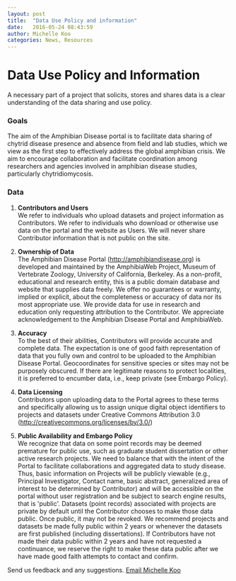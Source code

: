 ```yaml
---
layout: post
title:  "Data Use Policy and information"
date:   2016-05-24 08:43:59
author: Michelle Koo
categories: News, Resources
---
```


# Data Use Policy and Information

A necessary part of a project that solicits, stores and shares data is a clear understanding of the data sharing and use policy.

### Goals     
The aim of the Amphibian Disease portal is to facilitate data sharing of chytrid disease presence and absence from field and lab studies, which we view as the first step to effectively address the global amphibian crisis. We aim to encourage collaboration and facilitate coordination among researchers and agencies involved in amphibian disease studies, particularly chytridiomycosis. 

### Data   
1) **Contributors and Users**    
We refer to individuals who upload datasets and project information as Contributors. We refer to individuals who download or otherwise use data on the portal and the website as Users. We will never share Contributor information that is not public on the site. 

2) **Ownership of Data**     
The Amphibian Disease Portal (http://amphibiandisease.org) is developed and maintained by the AmphibiaWeb Project, Museum of Vertebrate Zoology, University of California, Berkeley. As a non-profit, educational and research entity, this is a public domain database and website that supplies data freely. We offer no guarantees or warranty, implied or explicit, about the completeness or accuracy of data nor its most appropriate use. We provide data for use in research and education only requesting attribution to the Contributor. We appreciate acknowledgement to the Amphibian Disease Portal and AmphibiaWeb.

3) **Accuracy**     
To the best of their abilities, Contributors will provide accurate and complete data. The expectation is one of good faith representation of data that you fully own and control to be uploaded to the Amphibian Disease Portal. Geocoordinates for sensitive species or sites may not be purposely obscured. If there are legitimate reasons to protect localities, it is preferred to encumber data, i.e., keep private (see Embargo Policy).

4) **Data Licensing**     
Contributors upon uploading data to the Portal agrees to these terms and specifically allowing us to assign unique digital object identifiers to projects and datasets under Creative Commons Attribution 3.0 (http://creativecommons.org/licenses/by/3.0/)

5) **Public Availability and Embargo Policy**     
We recognize that data on some point records may be deemed premature for public use, such as graduate student dissertation or other active research projects. We need to balance that with the intent of the Portal to facilitate collaborations and aggregated data to study disease. Thus,  basic information on Projects will be publicly viewable (e.g., Principal Investigator, Contact name, basic abstract, generalized area of interest to be determined by Contributor) and will be accessible on the portal without user registration and be subject to search engine results, that is 'public'.  Datasets (point records) associated with projects are private by default until the Contributor chooses to make those data public. Once public, it may not be revoked. We recommend projects and datasets be made fully public within 2 years or whenever the datasets are first published (including dissertations). If Contributors have not made their data public within 2 years and have not requested a continuance, we reserve the right to make these data public  after we have made good faith attempts to contact and confirm.



Send us feedback and any suggestions. [Email Michelle Koo](mailto:mkoo@berkeley.edu)

